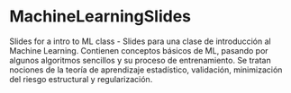 # MachineLearningSlides
Slides for a intro to ML class - Slides para una clase de introducción al Machine Learning. Contienen conceptos básicos de ML,
pasando por algunos algoritmos sencillos y su proceso de entrenamiento. Se tratan nociones de la teoría de 
aprendizaje estadístico, validación, minimización del riesgo estructural y regularización.
